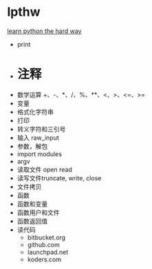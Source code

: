 # lpthw
[learn python the hard way](https://www.2cto.com/shouce/Pythonbbf/index.html)


* print
* # 注释
* 数学运算 +、-、*、/、%、**、<、>、<=、>=
* 变量
* 格式化字符串
* 打印
* 转义字符和三引号
* 输入 raw_input
* 参数，解包
* import modules
* argv
* 读取文件 open read
* 读写文件truncate, write, close
* 文件拷贝
* 函数
* 函数和变量
* 函数用户和文件
* 函数返回值
* 读代码
	*  bitbucket.org
	* github.com
	* launchpad.net
	* koders.com